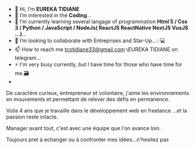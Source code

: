 - 👋 Hi, I’m **EUREKA TIDIANE**
- 👀 I’m interested in the **Coding**...
- 🌱 I’m currently learning several langage of programmation **Html 5 / Css 3  / Python / JavaScript / NodeJs( ReactJS ReactNative NextJS VusJS ...)**...
- 💞️ I’m looking to collaborate with Entreprises and Star-Up...💡💻
- 📫 How to reach me  tcotidiane33@gmail.com  📞EUREKA TIDIANE on telegram...
- ⚡ I'm very busy currently, but I have time for those who have time for me.🗃
- 
De caractère curieux, entrepreneur et volontaire, j'aime les environnements en mouvements et permettant de relever des défis en permanence.

Voila 4 ans que je travaille dans le développement web en freelance ...et la passion reste intacte.

Manager avant tout, c'est avec une équipe que l'on avance loin.

Toujours pret à echanger ou à confronter mes idées...n'hesitez pas
<!---
tcotidiane33/tcotidiane33 is a ✨ special ✨ repository because its `README.md` (this file) appears on your GitHub profile.
You can click the Preview link to take a look at your changes.
--->
